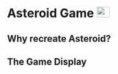 # Asteroid Game <img src = "https://user-images.githubusercontent.com/80609091/228708353-bce50323-db4f-437b-8a96-80b976bc667b.png" width= "30" height="25">

## Why recreate Asteroid?



## The Game Display
